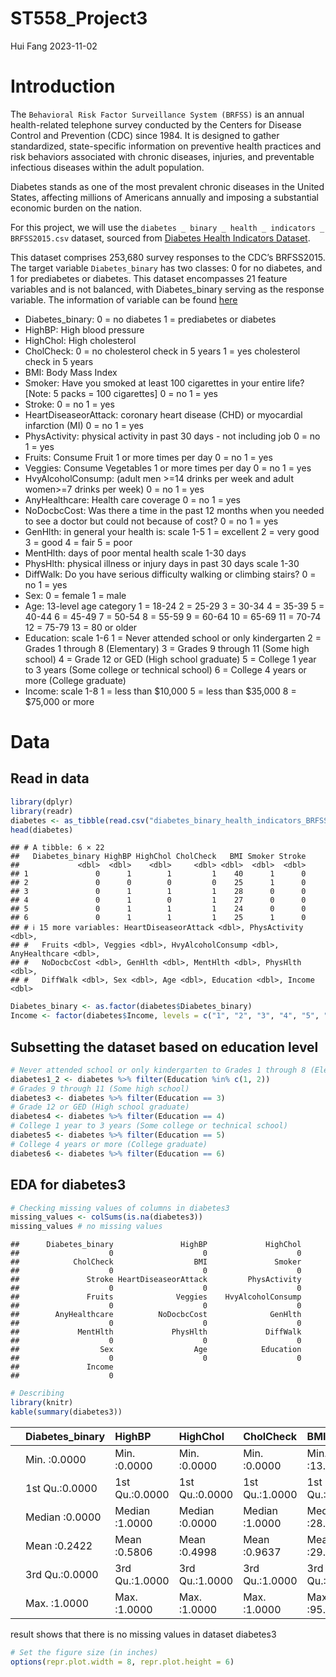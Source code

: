 ST558_Project3
================
Hui Fang
2023-11-02

# Introduction

The `Behavioral Risk Factor Surveillance System (BRFSS)` is an annual
health-related telephone survey conducted by the Centers for Disease
Control and Prevention (CDC) since 1984. It is designed to gather
standardized, state-specific information on preventive health practices
and risk behaviors associated with chronic diseases, injuries, and
preventable infectious diseases within the adult population.

Diabetes stands as one of the most prevalent chronic diseases in the
United States, affecting millions of Americans annually and imposing a
substantial economic burden on the nation.

For this project, we will use the
`diabetes _ binary _ health _ indicators _ BRFSS2015.csv` dataset,
sourced from [Diabetes Health Indicators
Dataset](https://www.kaggle.com/datasets/alexteboul/diabetes-health-indicators-dataset/).

This dataset comprises 253,680 survey responses to the CDC’s BRFSS2015.
The target variable `Diabetes_binary` has two classes: 0 for no
diabetes, and 1 for prediabetes or diabetes. This dataset encompasses 21
feature variables and is not balanced, with Diabetes_binary serving as
the response variable. The information of variable can be found
[here](https://www.kaggle.com/datasets/alexteboul/diabetes-health-indicators-dataset/?select=diabetes_binary_health_indicators_BRFSS2015.csv)

- Diabetes_binary: 0 = no diabetes 1 = prediabetes or diabetes  
- HighBP: High blood pressure  
- HighChol: High cholesterol  
- CholCheck: 0 = no cholesterol check in 5 years 1 = yes cholesterol
  check in 5 years  
- BMI: Body Mass Index  
- Smoker: Have you smoked at least 100 cigarettes in your entire life?
  \[Note: 5 packs = 100 cigarettes\] 0 = no 1 = yes  
- Stroke: 0 = no 1 = yes  
- HeartDiseaseorAttack: coronary heart disease (CHD) or myocardial
  infarction (MI) 0 = no 1 = yes  
- PhysActivity: physical activity in past 30 days - not including job 0
  = no 1 = yes  
- Fruits: Consume Fruit 1 or more times per day 0 = no 1 = yes  
- Veggies: Consume Vegetables 1 or more times per day 0 = no 1 = yes  
- HvyAlcoholConsump: (adult men \>=14 drinks per week and adult
  women\>=7 drinks per week) 0 = no 1 = yes  
- AnyHealthcare: Health care coverage 0 = no 1 = yes  
- NoDocbcCost: Was there a time in the past 12 months when you needed to
  see a doctor but could not because of cost? 0 = no 1 = yes  
- GenHlth: in general your health is: scale 1-5 1 = excellent 2 = very
  good 3 = good 4 = fair 5 = poor  
- MentHlth: days of poor mental health scale 1-30 days  
- PhysHlth: physical illness or injury days in past 30 days scale 1-30  
- DiffWalk: Do you have serious difficulty walking or climbing stairs? 0
  = no 1 = yes  
- Sex: 0 = female 1 = male  
- Age: 13-level age category 1 = 18-24 2 = 25-29 3 = 30-34 4 = 35-39 5 =
  40-44 6 = 45-49 7 = 50-54 8 = 55-59 9 = 60-64 10 = 65-69 11 = 70-74 12
  = 75-79 13 = 80 or older  
- Education: scale 1-6 1 = Never attended school or only kindergarten 2
  = Grades 1 through 8 (Elementary) 3 = Grades 9 through 11 (Some high
  school) 4 = Grade 12 or GED (High school graduate) 5 = College 1 year
  to 3 years (Some college or technical school) 6 = College 4 years or
  more (College graduate)  
- Income: scale 1-8 1 = less than \$10,000 5 = less than \$35,000 8 =
  \$75,000 or more

# Data

## Read in data

``` r
library(dplyr)
library(readr)
diabetes <- as_tibble(read.csv("diabetes_binary_health_indicators_BRFSS2015.csv", header = TRUE))
head(diabetes)
```

    ## # A tibble: 6 × 22
    ##   Diabetes_binary HighBP HighChol CholCheck   BMI Smoker Stroke
    ##             <dbl>  <dbl>    <dbl>     <dbl> <dbl>  <dbl>  <dbl>
    ## 1               0      1        1         1    40      1      0
    ## 2               0      0        0         0    25      1      0
    ## 3               0      1        1         1    28      0      0
    ## 4               0      1        0         1    27      0      0
    ## 5               0      1        1         1    24      0      0
    ## 6               0      1        1         1    25      1      0
    ## # ℹ 15 more variables: HeartDiseaseorAttack <dbl>, PhysActivity <dbl>,
    ## #   Fruits <dbl>, Veggies <dbl>, HvyAlcoholConsump <dbl>, AnyHealthcare <dbl>,
    ## #   NoDocbcCost <dbl>, GenHlth <dbl>, MentHlth <dbl>, PhysHlth <dbl>,
    ## #   DiffWalk <dbl>, Sex <dbl>, Age <dbl>, Education <dbl>, Income <dbl>

``` r
Diabetes_binary <- as.factor(diabetes$Diabetes_binary)
Income <- factor(diabetes$Income, levels = c("1", "2", "3", "4", "5", "6", "7", "8"))
```

## Subsetting the dataset based on education level

``` r
# Never attended school or only kindergarten to Grades 1 through 8 (Elementary)
diabetes1_2 <- diabetes %>% filter(Education %in% c(1, 2))
# Grades 9 through 11 (Some high school) 
diabetes3 <- diabetes %>% filter(Education == 3)
# Grade 12 or GED (High school graduate) 
diabetes4 <- diabetes %>% filter(Education == 4)
# College 1 year to 3 years (Some college or technical school) 
diabetes5 <- diabetes %>% filter(Education == 5)
# College 4 years or more (College graduate) 
diabetes6 <- diabetes %>% filter(Education == 6)
```

## EDA for diabetes3

``` r
# Checking missing values of columns in diabetes3
missing_values <- colSums(is.na(diabetes3))
missing_values # no missing values
```

    ##      Diabetes_binary               HighBP             HighChol 
    ##                    0                    0                    0 
    ##            CholCheck                  BMI               Smoker 
    ##                    0                    0                    0 
    ##               Stroke HeartDiseaseorAttack         PhysActivity 
    ##                    0                    0                    0 
    ##               Fruits              Veggies    HvyAlcoholConsump 
    ##                    0                    0                    0 
    ##        AnyHealthcare          NoDocbcCost              GenHlth 
    ##                    0                    0                    0 
    ##             MentHlth             PhysHlth             DiffWalk 
    ##                    0                    0                    0 
    ##                  Sex                  Age            Education 
    ##                    0                    0                    0 
    ##               Income 
    ##                    0

``` r
# Describing 
library(knitr)
kable(summary(diabetes3))
```

|     | Diabetes_binary | HighBP         | HighChol       | CholCheck      | BMI           | Smoker         | Stroke          | HeartDiseaseorAttack | PhysActivity   | Fruits         | Veggies        | HvyAlcoholConsump | AnyHealthcare  | NoDocbcCost    | GenHlth       | MentHlth       | PhysHlth       | DiffWalk       | Sex            | Age            | Education | Income        |
|:----|:----------------|:---------------|:---------------|:---------------|:--------------|:---------------|:----------------|:---------------------|:---------------|:---------------|:---------------|:------------------|:---------------|:---------------|:--------------|:---------------|:---------------|:---------------|:---------------|:---------------|:----------|:--------------|
|     | Min. :0.0000    | Min. :0.0000   | Min. :0.0000   | Min. :0.0000   | Min. :13.00   | Min. :0.0000   | Min. :0.00000   | Min. :0.0000         | Min. :0.0000   | Min. :0.0000   | Min. :0.0000   | Min. :0.00000     | Min. :0.0000   | Min. :0.0000   | Min. :1.000   | Min. : 0.000   | Min. : 0.000   | Min. :0.0000   | Min. :0.0000   | Min. : 1.000   | Min. :3   | Min. :1.000   |
|     | 1st Qu.:0.0000  | 1st Qu.:0.0000 | 1st Qu.:0.0000 | 1st Qu.:1.0000 | 1st Qu.:25.00 | 1st Qu.:0.0000 | 1st Qu.:0.00000 | 1st Qu.:0.0000       | 1st Qu.:0.0000 | 1st Qu.:0.0000 | 1st Qu.:0.0000 | 1st Qu.:0.00000   | 1st Qu.:1.0000 | 1st Qu.:0.0000 | 1st Qu.:3.000 | 1st Qu.: 0.000 | 1st Qu.: 0.000 | 1st Qu.:0.0000 | 1st Qu.:0.0000 | 1st Qu.: 7.000 | 1st Qu.:3 | 1st Qu.:2.000 |
|     | Median :0.0000  | Median :1.0000 | Median :0.0000 | Median :1.0000 | Median :28.00 | Median :1.0000 | Median :0.00000 | Median :0.0000       | Median :1.0000 | Median :1.0000 | Median :1.0000 | Median :0.00000   | Median :1.0000 | Median :0.0000 | Median :3.000 | Median : 0.000 | Median : 0.000 | Median :0.0000 | Median :0.0000 | Median : 9.000 | Median :3 | Median :4.000 |
|     | Mean :0.2422    | Mean :0.5806   | Mean :0.4998   | Mean :0.9637   | Mean :29.64   | Mean :0.6221   | Mean :0.08757   | Mean :0.1707         | Mean :0.5654   | Mean :0.5236   | Mean :0.6763   | Mean :0.03904     | Mean :0.8804   | Mean :0.1628   | Mean :3.243   | Mean : 5.319   | Mean : 7.916   | Mean :0.3702   | Mean :0.4184   | Mean : 8.572   | Mean :3   | Mean :3.765   |
|     | 3rd Qu.:0.0000  | 3rd Qu.:1.0000 | 3rd Qu.:1.0000 | 3rd Qu.:1.0000 | 3rd Qu.:33.00 | 3rd Qu.:1.0000 | 3rd Qu.:0.00000 | 3rd Qu.:0.0000       | 3rd Qu.:1.0000 | 3rd Qu.:1.0000 | 3rd Qu.:1.0000 | 3rd Qu.:0.00000   | 3rd Qu.:1.0000 | 3rd Qu.:0.0000 | 3rd Qu.:4.000 | 3rd Qu.: 5.000 | 3rd Qu.:15.000 | 3rd Qu.:1.0000 | 3rd Qu.:1.0000 | 3rd Qu.:11.000 | 3rd Qu.:3 | 3rd Qu.:5.000 |
|     | Max. :1.0000    | Max. :1.0000   | Max. :1.0000   | Max. :1.0000   | Max. :95.00   | Max. :1.0000   | Max. :1.00000   | Max. :1.0000         | Max. :1.0000   | Max. :1.0000   | Max. :1.0000   | Max. :1.00000     | Max. :1.0000   | Max. :1.0000   | Max. :5.000   | Max. :30.000   | Max. :30.000   | Max. :1.0000   | Max. :1.0000   | Max. :13.000   | Max. :3   | Max. :8.000   |

result shows that there is no missing values in dataset diabetes3

``` r
# Set the figure size (in inches)
options(repr.plot.width = 8, repr.plot.height = 6)
```
